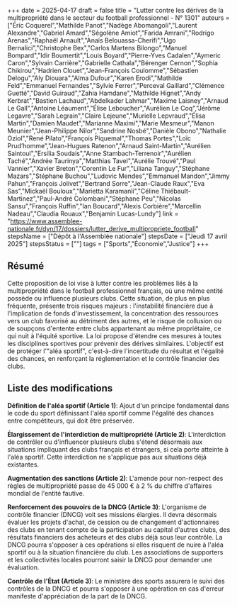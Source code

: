 +++
date = 2025-04-17
draft = false
title = "Lutter contre les dérives de la multipropriété dans le secteur du football professionnel - N° 1301"
auteurs = ["Éric Coquerel","Mathilde Panot","Nadège Abomangoli","Laurent Alexandre","Gabriel Amard","Ségolène Amiot","Farida Amrani","Rodrigo Arenas","Raphaël Arnault","Anaïs Belouassa-Cherifi","Ugo Bernalici","Christophe Bex","Carlos Martens Bilongo","Manuel Bompard","Idir Boumertit","Louis Boyard","Pierre-Yves Cadalen","Aymeric Caron","Sylvain Carrière","Gabrielle Cathala","Bérenger Cernon","Sophia Chikirou","Hadrien Clouet","Jean-François Coulomme","Sébastien Delogu","Aly Diouara","Alma Dufour","Karen Erodi","Mathilde Feld","Emmanuel Fernandes","Sylvie Ferrer","Perceval Gaillard","Clémence Guetté","David Guiraud","Zahia Hamdane","Mathilde Hignet","Andy Kerbrat","Bastien Lachaud","Abdelkader Lahmar","Maxime Laisney","Arnaud Le Gall","Antoine Léaument","Élise Leboucher","Aurélien Le Coq","Jérôme Legavre","Sarah Legrain","Claire Lejeune","Murielle Lepvraud","Élisa Martin","Damien Maudet","Marianne Maximi","Marie Mesmeur","Manon Meunier","Jean-Philippe Nilor","Sandrine Nosbé","Danièle Obono","Nathalie Oziol","René Pilato","François Piquemal","Thomas Portes","Loïc Prud’homme","Jean-Hugues Ratenon","Arnaud Saint-Martin","Aurélien Saintoul","Ersilia Soudais","Anne Stambach-Terrenoir","Aurélien Taché","Andrée Taurinya","Matthias Tavel","Aurélie Trouvé","Paul Vannier","Xavier Breton","Corentin Le Fur","Liliana Tanguy","Stéphane Mazars","Stéphane Buchou","Ludovic Mendes","Emmanuel Mandon","Jimmy Pahun","François Jolivet","Bertrand Sorre","Jean-Claude Raux","Eva Sas","Mickaël Bouloux","Marietta Karamanli","Céline Thiébault-Martinez","Paul-André Colombani","Stéphane Peu","Nicolas Sansu","François Ruffin","Ian Boucard","Alexis Corbière","Marcellin Nadeau","Claudia Rouaux","Benjamin Lucas-Lundy"]
link = "https://www.assemblee-nationale.fr/dyn/17/dossiers/lutter_derive_multipropriete_football"
stepsName = ["Dépôt à l'Assemblée nationale"]
stepsDate = ["Jeudi 17 avril 2025"]
stepsStatus = [""]
tags = ["Sports","Économie","Justice"]
+++

## Résumé

Cette proposition de loi vise à lutter contre les problèmes liés à la multipropriété dans le football professionnel français, où une même entité possède ou influence plusieurs clubs. Cette situation, de plus en plus fréquente, présente trois risques majeurs : l'instabilité financière due à l'implication de fonds d'investissement, la concentration des ressources vers un club favorisé au détriment des autres, et le risque de collusion ou de soupçons d'entente entre clubs appartenant au même propriétaire, ce qui nuit à l'équité sportive. La loi propose d'étendre ces mesures à toutes les disciplines sportives pour prévenir des dérives similaires. L'objectif est de protéger l'"aléa sportif", c'est-à-dire l'incertitude du résultat et l'égalité des chances, en renforçant la réglementation et le contrôle financier des clubs.

## Liste des modifications

**Définition de l'aléa sportif (Article 1)**: Ajout d'un principe fondamental dans le code du sport définissant l'aléa sportif comme l'égalité des chances entre compétiteurs, qui doit être préservée.

**Élargissement de l'interdiction de multipropriété (Article 2)**: L'interdiction de contrôler ou d'influencer plusieurs clubs s'étend désormais aux situations impliquant des clubs français et étrangers, si cela porte atteinte à l'aléa sportif. Cette interdiction ne s'applique pas aux situations déjà existantes.

**Augmentation des sanctions (Article 2)**: L'amende pour non-respect des règles de multipropriété passe de 45 000 € à 2 % du chiffre d'affaires mondial de l'entité fautive.

**Renforcement des pouvoirs de la DNCG (Article 3)**: L'organisme de contrôle financier (DNCG) voit ses missions élargies. Il devra désormais évaluer les projets d'achat, de cession ou de changement d'actionnaires des clubs en tenant compte de la participation au capital d'autres clubs, des résultats financiers des acheteurs et des clubs déjà sous leur contrôle. La DNCG pourra s'opposer à ces opérations si elles risquent de nuire à l'aléa sportif ou à la situation financière du club. Les associations de supporters et les collectivités locales pourront saisir la DNCG pour demander une évaluation.

**Contrôle de l'État (Article 3)**: Le ministère des sports assurera le suivi des contrôles de la DNCG et pourra s'opposer à une opération en cas d'erreur manifeste d'appréciation de la part de la DNCG.
